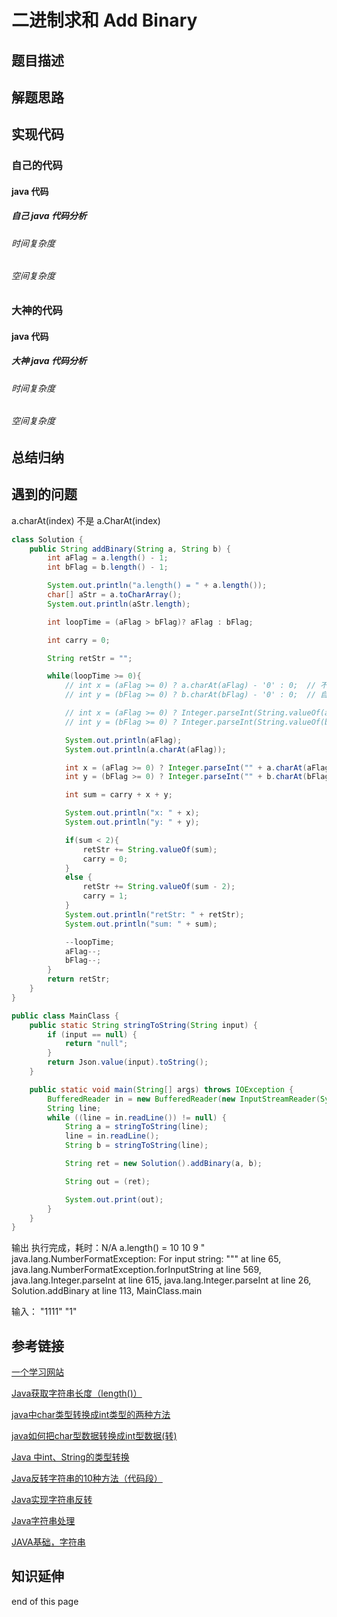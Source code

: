 # 二进制求和 Add Binary

## 题目描述



## 解题思路



## 实现代码
### 自己的代码
#### java 代码


##### 自己 java 代码分析
###### 时间复杂度


###### 空间复杂度



### 大神的代码
#### java 代码


##### 大神 java 代码分析
###### 时间复杂度


###### 空间复杂度



## 总结归纳



## 遇到的问题
a.charAt(index) 不是 a.CharAt(index)

```java
class Solution {
    public String addBinary(String a, String b) {
        int aFlag = a.length() - 1;
        int bFlag = b.length() - 1;

        System.out.println("a.length() = " + a.length());
        char[] aStr = a.toCharArray();
        System.out.println(aStr.length);

        int loopTime = (aFlag > bFlag)? aFlag : bFlag;

        int carry = 0;

        String retStr = "";

        while(loopTime >= 0){
            // int x = (aFlag >= 0) ? a.charAt(aFlag) - '0' : 0;  // 不能使用自动强制类型转换  当a.charAt(aFlag) 为 '1' 时，x 为14
            // int y = (bFlag >= 0) ? b.charAt(bFlag) - '0' : 0;  // 自动强制类型转换

            // int x = (aFlag >= 0) ? Integer.parseInt(String.valueOf(a.charAt(aFlag))) : 0;  // 不能使用自动强制类型转换 java.lang.NumberFormatException: For input string: """
            // int y = (bFlag >= 0) ? Integer.parseInt(String.valueOf(b.charAt(bFlag))) : 0;  // 自动强制类型转换

            System.out.println(aFlag);
            System.out.println(a.charAt(aFlag));

            int x = (aFlag >= 0) ? Integer.parseInt("" + a.charAt(aFlag)) : 0;  // 不能使用自动强制类型转换
            int y = (bFlag >= 0) ? Integer.parseInt("" + b.charAt(bFlag)) : 0;  // 自动强制类型转换

            int sum = carry + x + y;

            System.out.println("x: " + x);
            System.out.println("y: " + y);

            if(sum < 2){
                retStr += String.valueOf(sum);
                carry = 0;
            }
            else {
                retStr += String.valueOf(sum - 2);
                carry = 1;
            }
            System.out.println("retStr: " + retStr);
            System.out.println("sum: " + sum);

            --loopTime;
            aFlag--;
            bFlag--;
        }
        return retStr;
    }
}

public class MainClass {
    public static String stringToString(String input) {
        if (input == null) {
            return "null";
        }
        return Json.value(input).toString();
    }

    public static void main(String[] args) throws IOException {
        BufferedReader in = new BufferedReader(new InputStreamReader(System.in));
        String line;
        while ((line = in.readLine()) != null) {
            String a = stringToString(line);
            line = in.readLine();
            String b = stringToString(line);

            String ret = new Solution().addBinary(a, b);

            String out = (ret);

            System.out.print(out);
        }
    }
}
```

输出
执行完成，耗时：N/A
a.length() = 10
10
9
"
java.lang.NumberFormatException: For input string: """
  at line 65, java.lang.NumberFormatException.forInputString
  at line 569, java.lang.Integer.parseInt
  at line 615, java.lang.Integer.parseInt
  at line 26, Solution.addBinary
  at line 113, MainClass.main


输入：
"1111"
"1"



## 参考链接
[一个学习网站](http://c.biancheng.net/sitemap/)

[Java获取字符串长度（length()）](http://c.biancheng.net/view/827.html)

[java中char类型转换成int类型的两种方法](https://www.cnblogs.com/daleyzou/p/9510334.html)

[java如何把char型数据转换成int型数据(转)](https://www.cnblogs.com/softidea/p/4158401.html)

[Java 中int、String的类型转换](https://www.cnblogs.com/bluestorm/p/3698810.html)

[Java反转字符串的10种方法（代码段）](http://www.importnew.com/30579.html)

[Java实现字符串反转](https://www.cnblogs.com/binye-typing/p/9260994.html)

[Java字符串处理](https://www.cnblogs.com/xujian2014/p/4437748.html)

[JAVA基础，字符串](https://www.cnblogs.com/fangzuchang/p/5911168.html)


## 知识延伸



end of this page
